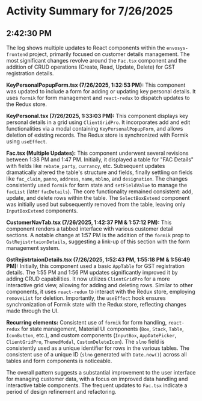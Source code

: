 # Activity Summary for 7/26/2025

## 2:42:30 PM
The log shows multiple updates to React components within the `envosys-frontend` project, primarily focused on customer details management.  The most significant changes revolve around the `Fac.tsx` component and the addition of CRUD operations (Create, Read, Update, Delete) for GST registration details.

**KeyPersonalPopupForm.tsx (7/26/2025, 1:32:53 PM):** This component was updated to include a form for adding or updating key personal details.  It uses `formik` for form management and `react-redux` to dispatch updates to the Redux store.

**KeyPersonal.tsx (7/26/2025, 1:33:03 PM):**  This component displays key personal details in a grid using `ClientGridPro`. It incorporates add and edit functionalities via a modal containing  `KeyPersonalPopupForm`, and allows deletion of existing records. The Redux store is synchronized with Formik using `useEffect`.

**Fac.tsx (Multiple Updates):**  This component underwent several revisions between 1:38 PM and 1:47 PM. Initially, it displayed a table for "FAC Details" with fields like `rebate_party`, `currancy`, etc.  Subsequent updates dramatically altered the table's structure and fields, finally settling on fields like `fac_claim`, `panno`, `address`, `name`, `mblno`, and `designation`.  The changes consistently used `formik` for form state and `setFieldValue` to manage the `facList` (later `facDetails`).  The core functionality remained consistent: add, update, and delete rows within the table. The `SelectBoxExtend` component was initially used but subsequently removed from the table, leaving only `InputBoxExtend` components.

**CustomerNavTab.tsx (7/26/2025, 1:42:37 PM & 1:57:12 PM):** This component renders a tabbed interface with various customer detail sections.  A notable change at 1:57 PM is the addition of the `formik` prop to `GstRejistrtaionDetails`, suggesting a link-up of this section with the form management system.

**GstRejistrtaionDetails.tsx (7/26/2025, 1:52:43 PM, 1:55:18 PM & 1:56:49 PM):** Initially, this component used a basic `AppTable` for GST registration details.  The  1:55 PM and 1:56 PM updates significantly improved it by adding CRUD capabilities. It now utilizes `ClientGridPro` for a more interactive grid view, allowing for adding and deleting rows. Similar to other components, it uses `react-redux` to interact with the Redux store, employing `removeList` for deletion.  Importantly, the `useEffect` hook ensures synchronization of Formik state with the Redux store, reflecting changes made through the UI.

**Recurring elements:**  Consistent use of `formik` for form handling, `react-redux` for state management, Material UI components (`Box`, `Stack`, `Table`, `IconButton`, etc.), and custom components (`InputBox`, `AppDatePicker`, `ClientGridPro`, `ThemedModal`, `CustomDeleteIcon`).  The `slno` field is consistently used as a unique identifier for rows in the various tables.  The consistent use of a unique ID (`slno` generated with `Date.now()`) across all tables and form components is noticeable.


The overall pattern suggests a substantial improvement to the user interface for managing customer data, with a focus on improved data handling and interactive table components. The frequent updates to `Fac.tsx` indicate a period of design refinement and refactoring.
